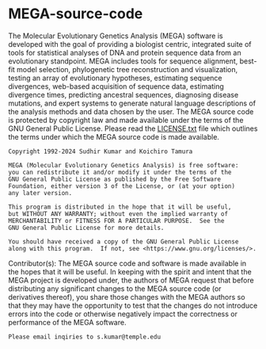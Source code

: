 # MEGA-source-code
The Molecular Evolutionary Genetics Analysis (MEGA) software is developed with the goal of providing a biologist centric, integrated suite of tools for statistical analyses of DNA and protein sequence data from an evolutionary standpoint. MEGA includes tools for sequence alignment, best-fit model selection, phylogenetic tree reconstruction and visualization, testing an array of evolutionary hypotheses, estimating sequence divergences, web-based acquisition of sequence data, estimating divergence times, predicting ancestral sequences, diagnosing disease mutations, and expert systems to generate natural language descriptions of the analysis methods and data chosen by the user.
The MEGA source code is protected by copyright law and made available under the terms of the GNU General Public License. Please read the [LICENSE.txt](LICENSE.txt) file which outlines the terms under which the MEGA source code is made available.
	
	
	Copyright 1992-2024 Sudhir Kumar and Koichiro Tamura

	MEGA (Molecular Evolutionary Genetics Analysis) is free software:
	you can redistribute it and/or modify it under the terms of the
	GNU General Public License as published by the Free Software
	Foundation, either version 3 of the License, or (at your option)
	any later version.

	This program is distributed in the hope that it will be useful,
	but WITHOUT ANY WARRANTY; without even the implied warranty of
	MERCHANTABILITY or FITNESS FOR A PARTICULAR PURPOSE.  See the
	GNU General Public License for more details.

	You should have received a copy of the GNU General Public License
	along with this program.  If not, see <https://www.gnu.org/licenses/>.

   Contributor(s):   The MEGA source code and software is made available in the hopes that it will be useful. 
   In keeping with the spirit and intent that the MEGA project is developed under, the authors of MEGA request that before
   distributing any significant changes to the MEGA source code (or derivatives thereof), you share
   those changes with the MEGA authors so that they may have the opportunity to test that
   the changes do not introduce errors into the code or otherwise negatively impact the correctness
   or performance of the MEGA software.
   
	Please email inqiries to s.kumar@temple.edu
